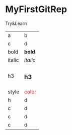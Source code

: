 # MyFirstGitRep
Try&amp;Learn
<table>
  <tr><td>a</td><td>b</td></tr>
  <tr><td>c</td><td>d</td></tr>
  <tr><td>bold</td><td><b>bold</b></td></tr>
  <tr><td>italic</td><td><i>italic</i></td></tr>
  <tr><td>h3</td><td><h3>h3</h3></td></tr>
  <tr><td>style</td><td><span style=color:red>color</span></td></tr>
  <tr><td>h</td><td>d</td></tr>
  <tr><td>c</td><td>d</td></tr>
  <tr><td>c</td><td>d</td></tr>
  <tr><td>c</td><td>d</td></tr>
</table>
